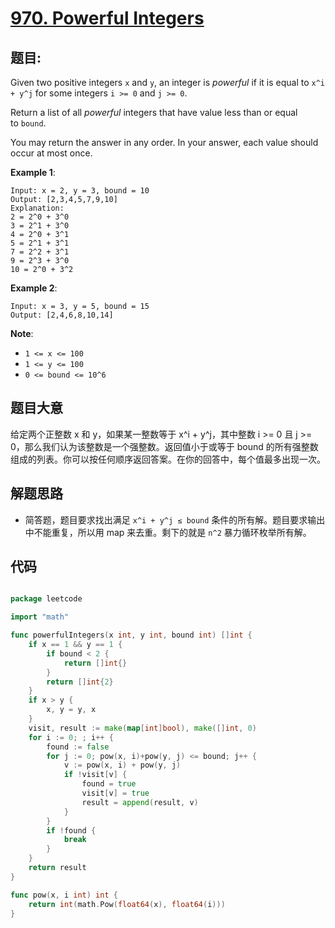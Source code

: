 # [970. Powerful Integers](https://leetcode.com/problems/powerful-integers/)


## 题目:

Given two positive integers `x` and `y`, an integer is *powerful* if it is equal to `x^i + y^j` for some integers `i >= 0` and `j >= 0`.

Return a list of all *powerful* integers that have value less than or equal to `bound`.

You may return the answer in any order. In your answer, each value should occur at most once.

**Example 1**:

    Input: x = 2, y = 3, bound = 10
    Output: [2,3,4,5,7,9,10]
    Explanation: 
    2 = 2^0 + 3^0
    3 = 2^1 + 3^0
    4 = 2^0 + 3^1
    5 = 2^1 + 3^1
    7 = 2^2 + 3^1
    9 = 2^3 + 3^0
    10 = 2^0 + 3^2

**Example 2**:

    Input: x = 3, y = 5, bound = 15
    Output: [2,4,6,8,10,14]

**Note**:

- `1 <= x <= 100`
- `1 <= y <= 100`
- `0 <= bound <= 10^6`


## 题目大意

给定两个正整数 x 和 y，如果某一整数等于 x^i + y^j，其中整数 i >= 0 且 j >= 0，那么我们认为该整数是一个强整数。返回值小于或等于 bound 的所有强整数组成的列表。你可以按任何顺序返回答案。在你的回答中，每个值最多出现一次。


## 解题思路


- 简答题，题目要求找出满足 `x^i + y^j ≤ bound` 条件的所有解。题目要求输出中不能重复，所以用 map 来去重。剩下的就是 `n^2` 暴力循环枚举所有解。


## 代码

```go

package leetcode

import "math"

func powerfulIntegers(x int, y int, bound int) []int {
	if x == 1 && y == 1 {
		if bound < 2 {
			return []int{}
		}
		return []int{2}
	}
	if x > y {
		x, y = y, x
	}
	visit, result := make(map[int]bool), make([]int, 0)
	for i := 0; ; i++ {
		found := false
		for j := 0; pow(x, i)+pow(y, j) <= bound; j++ {
			v := pow(x, i) + pow(y, j)
			if !visit[v] {
				found = true
				visit[v] = true
				result = append(result, v)
			}
		}
		if !found {
			break
		}
	}
	return result
}

func pow(x, i int) int {
	return int(math.Pow(float64(x), float64(i)))
}

```